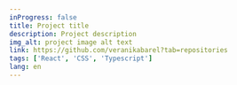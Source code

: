 ```yaml
---
inProgress: false
title: Project title
description: Project description
img_alt: project image alt text
link: https://github.com/veranikabarel?tab=repositories
tags: ['React', 'CSS', 'Typescript']
lang: en
---
```


